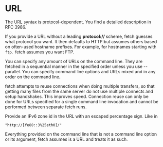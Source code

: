 <!-- Copyright (C) Daniel Stenberg, <daniel@haxx.se>, et al. -->
<!-- SPDX-License-Identifier: fetch -->
# URL
The URL syntax is protocol-dependent. You find a detailed description in
RFC 3986.

If you provide a URL without a leading **protocol://** scheme, fetch guesses
what protocol you want. It then defaults to HTTP but assumes others based on
often-used hostname prefixes. For example, for hostnames starting with `ftp.`
fetch assumes you want FTP.

You can specify any amount of URLs on the command line. They are fetched in a
sequential manner in the specified order unless you use --parallel. You can
specify command line options and URLs mixed and in any order on the command
line.

fetch attempts to reuse connections when doing multiple transfers, so that
getting many files from the same server do not use multiple connects and setup
handshakes. This improves speed. Connection reuse can only be done for URLs
specified for a single command line invocation and cannot be performed between
separate fetch runs.

Provide an IPv6 zone id in the URL with an escaped percentage sign. Like in

    "http://[fe80::3%25eth0]/"

Everything provided on the command line that is not a command line option or
its argument, fetch assumes is a URL and treats it as such.

